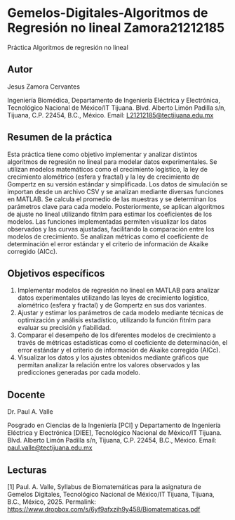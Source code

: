 # Gemelos-Digitales-Algoritmos de Regresión no lineal Zamora21212185
Práctica Algoritmos de regresión no lineal

## Autor
Jesus Zamora Cervantes

Ingeniería Biomédica, Departamento de Ingeniería Eléctrica y Electrónica, Tecnológico Nacional de México/IT Tijuana. Blvd. Alberto Limón Padilla s/n, Tijuana, C.P. 22454, B.C., México. Email: L21212185@tectijuana.edu.mx

## Resumen de la práctica
Esta práctica tiene como objetivo implementar y analizar distintos algoritmos de regresión no lineal para modelar datos experimentales. Se utilizan modelos matemáticos como el crecimiento logístico, la ley de crecimiento alométrico (esfera y fractal) y la ley de crecimiento de Gompertz en su versión estándar y simplificada.
Los datos de simulación se importan desde un archivo CSV y se analizan mediante diversas funciones en MATLAB. Se calcula el promedio de las muestras y se determinan los parámetros clave para cada modelo. Posteriormente, se aplican algoritmos de ajuste no lineal utilizando fitnlm para estimar los coeficientes de los modelos.
Las funciones implementadas permiten visualizar los datos observados y las curvas ajustadas, facilitando la comparación entre los modelos de crecimiento. Se analizan métricas como el coeficiente de determinación el error estándar y el criterio de información de Akaike corregido (AICc).

## Objetivos específicos
1. Implementar modelos de regresión no lineal en MATLAB para analizar datos experimentales utilizando las leyes de crecimiento logístico, alométrico (esfera y fractal) y de Gompertz en sus dos variantes.
2. Ajustar y estimar los parámetros de cada modelo mediante técnicas de optimización y análisis estadístico, utilizando la función fitnlm para evaluar su precisión y fiabilidad.
3. Comparar el desempeño de los diferentes modelos de crecimiento a través de métricas estadísticas como el coeficiente de determinación, el error estándar y el criterio de información de Akaike corregido (AICc).
4. Visualizar los datos y los ajustes obtenidos mediante gráficos que permitan analizar la relación entre los valores observados y las predicciones generadas por cada modelo.

## Docente
Dr. Paul A. Valle

Posgrado en Ciencias de la Ingeniería [PCI] y Departamento de Ingeniería Eléctrica y Electrónica [DIEE], Tecnológico Nacional de México/IT Tijuana. Blvd. Alberto Limón Padilla s/n, Tijuana, C.P. 22454, B.C., México. Email: paul.valle@tectijuana.edu.mx

## Lecturas
[1] Paul. A. Valle, Syllabus de Biomatemáticas para la asignatura de Gemelos Digitales, Tecnológico Nacional de México/IT Tijuana, Tijuana, B.C., México, 2025. Permalink: https://www.dropbox.com/s/6yf9afxzih9y458/Biomatematicas.pdf
